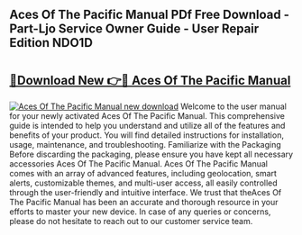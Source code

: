 ## Aces Of The Pacific Manual PDf Free Download - Part-Ljo Service Owner Guide - User Repair Edition NDO1D

# <h2><a href="http://bc11925.oget.top/?id=Aces+Of+The+Pacific+Manual">🔗Download New 👉🔴 Aces Of The Pacific Manual</a></h2>

[![Aces Of The Pacific Manual new download](https://i.imgur.com/5g1atiW.png)](http://bc11925.oget.top/?id=Aces+Of+The+Pacific+Manual)
Welcome to the user manual for your newly activated Aces Of The Pacific Manual. This comprehensive guide is intended to help you understand and utilize all of the features and benefits of your product. You will find detailed instructions for installation, usage, maintenance, and troubleshooting. Familiarize with the Packaging Before discarding the packaging, please ensure you have kept all necessary accessories Aces Of The Pacific Manual. Aces Of The Pacific Manual comes with an array of advanced features, including geolocation, smart alerts, customizable themes, and multi-user access, all easily controlled through the user-friendly and intuitive interface. We trust that theAces Of The Pacific Manual has been an accurate and thorough resource in your efforts to master your new device. In case of any queries or concerns, please do not hesitate to reach out to our customer service team.
